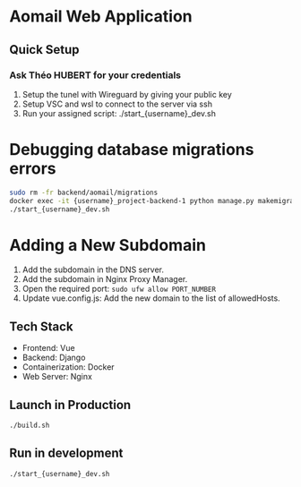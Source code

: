 # Aomail Web Application

## Quick Setup

### Ask Théo HUBERT for your credentials
1) Setup the tunel with Wireguard by giving your public key
2) Setup VSC and wsl to connect to the server via ssh
3) Run your assigned script: ./start_{username}_dev.sh


# Debugging database migrations errors
```bash
sudo rm -fr backend/aomail/migrations
docker exec -it {username}_project-backend-1 python manage.py makemigrations --empty aomail
./start_{username}_dev.sh
```

# Adding a New Subdomain
1) Add the subdomain in the DNS server.
2) Add the subdomain in Nginx Proxy Manager.
3) Open the required port: `sudo ufw allow PORT_NUMBER` 
4) Update vue.config.js: Add the new domain to the list of allowedHosts.

## Tech Stack

- Frontend: Vue
- Backend: Django
- Containerization: Docker
- Web Server: Nginx

## Launch in Production

```bash
./build.sh
```

## Run in development

```bash
./start_{username}_dev.sh
```
